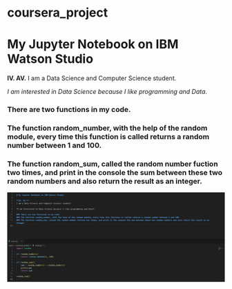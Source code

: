 # coursera_project

# My Jupyter Notebook on IBM Watson Studio 

**IV. AV.** 
I am a Data Science and Computer Science student.

*I am interested in Data Science because I like programming and Data*.

### There are two functions in my code. 
### The function random_number, with the help of the random module, every time this function is called returns a random number between 1 and 100.
### The function random_sum, called the random number fuction two times, and print in the console the sum between these two random numbers and also return the result as an integer. 

![Alt text](./screenshot.png)